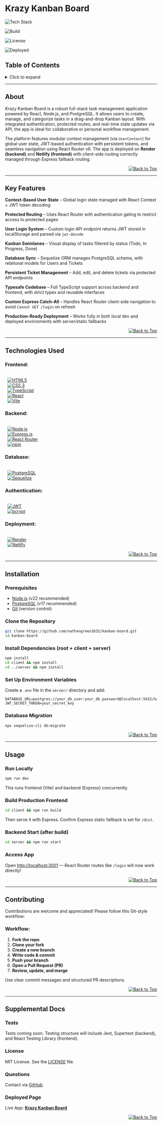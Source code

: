 # <strong><span id="top"> Krazy Kanban Board </span></strong>

![Tech Stack](https://img.shields.io/badge/stack-Node.js%20%7C%20React%20%7C%20PostgreSQL-blue)

![Build](https://img.shields.io/badge/build-passing-brightgreen)

![License](https://img.shields.io/badge/license-MIT-green)

![Deployed](https://img.shields.io/badge/deployed-Render-limegreen)

## Table of Contents
<details>
  <summary>Click to expand</summary>

- [About](#about)
- [Key Features](#key-features)
- [Technologies Used](#technologies-used)
- [Installation](#installation)
- [Usage](#usage)
- [Contributing](#contributing)
- [Supplemental Docs](#supplemental-docs)
    - [Tests](#tests)
    - [License](#license)
    - [Questions](#questions)
    - [Deployed Page](#deployed-page)
</details>

---

## About
Krazy Kanban Board is a robust full-stack task management application powered by React, Node.js, and PostgreSQL. It allows users to create, manage, and categorize tasks in a drag-and-drop Kanban layout. With integrated authentication, protected routes, and real-time state updates via API, the app is ideal for collaborative or personal workflow management.

The platform features modular context management (via `UserContext`) for global user state, JWT-based authentication with persistent tokens, and seamless navigation using React Router v6. The app is deployed on **Render (backend)** and **Netlify (frontend)** with client-side routing correctly managed through Express fallback routing.

<div style="text-align: right;">
  <a href="#top">
    <img src="https://img.shields.io/badge/Back%20to%20Top-%E2%86%91-royalblue" alt="Back to Top">
  </a>
</div>

___


## Key Features
**Context-Based User State** – Global login state managed with React Context + JWT token decoding

**Protected Routing** – Uses React Router with authentication gating to restrict access to protected pages

**User Login System** – Custom login API endpoint returns JWT stored in localStorage and parsed via `jwt-decode`

**Kanban Swimlanes** – Visual display of tasks filtered by status (Todo, In Progress, Done)

**Database Sync** – Sequelize ORM manages PostgreSQL schema, with relational models for Users and Tickets

**Persistent Ticket Management** – Add, edit, and delete tickets via protected API endpoints

**Typesafe Codebase** – Full TypeScript support across backend and frontend, with strict types and reusable interfaces

**Custom Express Catch-All** – Handles React Router client-side navigation to avoid `Cannot GET /login` on refresh

**Production-Ready Deployment** – Works fully in both local dev and deployed environments with server/static fallbacks

<div style="text-align: right;">
  <a href="#top">
    <img src="https://img.shields.io/badge/Back%20to%20Top-%E2%86%91-royalblue" alt="Back to Top">
  </a>
</div>

___

## Technologies Used
### **Frontend:**
<br>&nbsp; [![HTML5](https://img.shields.io/badge/HTML5-E34F26?style=for-the-badge&logo=html5&logoColor=white)](https://html.com/html5)
<br>&nbsp; [![CSS 3](https://img.shields.io/badge/CSS3-1572B6?style=for-the-badge&logo=css3&logoColor=white)](https://www.w3schools.com/css/css_intro.asp)
<br>&nbsp; [![TypeScript](https://img.shields.io/badge/TypeScript-3178C6?style=for-the-badge&logo=typescript&logoColor=white)](https://www.typescriptlang.org)
<br>&nbsp; [![React](https://img.shields.io/badge/React-20232A?style=for-the-badge&logo=react&logoColor=61DAFB)](https://react.dev)
<br>&nbsp; [![Vite](https://img.shields.io/badge/Vite-B73BFE?style=for-the-badge&logo=vite&logoColor=FFD62E)](https://vite.dev/)

### **Backend:**
<br>&nbsp; [![Node.js](https://img.shields.io/badge/Node.js-339933?style=for-the-badge&logo=node.js&logoColor=white)](https://nodejs.org)
<br>&nbsp; [![Express.js](https://img.shields.io/badge/Express.js-000000?style=for-the-badge&logo=express&logoColor=white)](https://expressjs.com)
<br>&nbsp; [![React Router](https://img.shields.io/badge/React_Router-CA4245?style=for-the-badge&logo=react-router&logoColor=white)](https://reactrouter.com/)
<br>&nbsp; [![npm](https://img.shields.io/badge/npm-CB3837?style=for-the-badge&logo=npm&logoColor=white)](https://www.npmjs.com)

### **Database:**
<br>&nbsp; [![PostgreSQL](https://img.shields.io/badge/PostgreSQL-336791?style=for-the-badge&logo=postgresql&logoColor=white)](https://www.postgresql.org)
<br>&nbsp; [![Sequelize](https://img.shields.io/badge/Sequelize-52B0E7?style=for-the-badge&logo=sequelize&logoColor=white)](https://sequelize.org)

### **Authentication:**
<br>&nbsp; [![JWT](https://img.shields.io/badge/JWT-000000?style=for-the-badge&logo=JSON%20web%20tokens&logoColor=white)](https://jwt.io)
<br>&nbsp; [![bcrypt](https://img.shields.io/badge/bcrypt-000000?style=for-the-badge&logo=bcrypt&logoColor=white)](https://www.npmjs.com/package/bcrypt)

### **Deployment:**
<br>&nbsp; [![Render](https://img.shields.io/badge/Render-333?style=for-the-badge&logo=render&logoColor=white)](https://render.com)
<br>&nbsp; [![Netlify](https://img.shields.io/badge/Netlify-00C7B7?style=for-the-badge&logo=netlify&logoColor=white)](https://www.netlify.com)

<div style="text-align: right;">
  <a href="#top">
    <img src="https://img.shields.io/badge/Back%20to%20Top-%E2%86%91-royalblue" alt="Back to Top">
  </a>
</div>

___

## Installation

### Prerequisites
- [Node.js](https://nodejs.org/) (v22 recommended)
- [PostgreSQL](https://www.postgresql.org/) (v17 recommended)
- [Git](https://git-scm.com/) (version control)

### Clone the Repository
```sh
git clone https://github.com/nathangreen1632/kanban-board.git
cd kanban-board
```

### Install Dependencies (root + client + server)
```sh
npm install
cd client && npm install
cd ../server && npm install
```

### Set Up Environment Variables
Create a `.env` file in the `server/` directory and add:
```env
DATABASE_URL=postgres://your_db_user:your_db_password@localhost:5432/kanban_db
JWT_SECRET_TOKEN=your_secret_key
```

### Database Migration
```sh
npx sequelize-cli db:migrate
```

<div style="text-align: right;">
  <a href="#top">
    <img src="https://img.shields.io/badge/Back%20to%20Top-%E2%86%91-royalblue" alt="Back to Top">
  </a>
</div>

___

## Usage

### Run Locally
```sh
npm run dev
```
This runs frontend (Vite) and backend (Express) concurrently.

### Build Production Frontend
```sh
cd client && npm run build
```
Then serve it with Express. Confirm Express static fallback is set for `/dist`.

### Backend Start (after build)
```sh
cd server && npm run start
```

### Access App
Open [http://localhost:3001](http://localhost:3001) — React Router routes like `/login` will now work directly!

<div style="text-align: right;">
  <a href="#top">
    <img src="https://img.shields.io/badge/Back%20to%20Top-%E2%86%91-royalblue" alt="Back to Top">
  </a>
</div>

___

## <span id="contributing"> Contributing </span>
Contributions are welcome and appreciated! Please follow this Git-style workflow:

### Workflow:
1. **Fork the repo**
2. **Clone your fork**
3. **Create a new branch**
4. **Write code & commit**
5. **Push your branch**
6. **Open a Pull Request (PR)**
7. **Review, update, and merge**

Use clear commit messages and structured PR descriptions.

<div style="text-align: right;">
  <a href="#top">
    <img src="https://img.shields.io/badge/Back%20to%20Top-%E2%86%91-royalblue" alt="Back to Top">
  </a>
</div>

___

## Supplemental Docs

### Tests
Tests coming soon. Testing structure will include Jest, Supertest (backend), and React Testing Library (frontend).

### License
MIT License. See the [LICENSE](LICENSE) file.

### Questions
Contact via [GitHub](https://github.com/nathangreen1632).

### Deployed Page
Live App: **[Krazy Kanban Board](https://your-deployed-link.com)**

<div style="text-align: right;">
  <a href="#top">
    <img src="https://img.shields.io/badge/Back%20to%20Top-%E2%86%91-royalblue" alt="Back to Top">
  </a>
</div>

